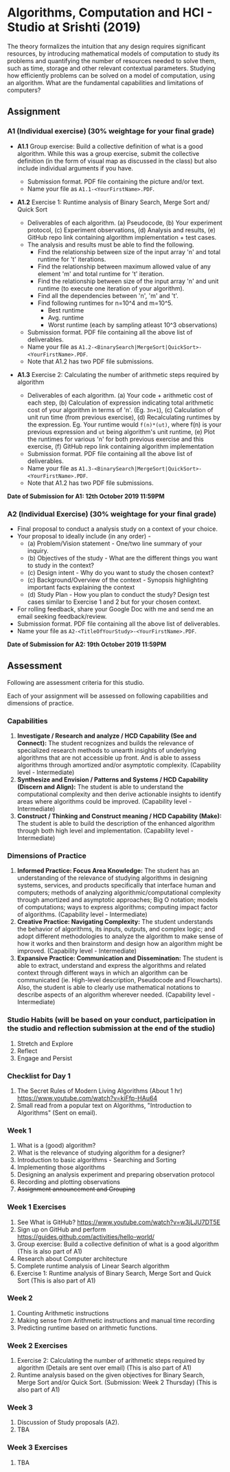 # Algorithms, Computation and HCI - Studio at Srishti (2019)
The theory formalizes the intuition that any design requires significant resources, by introducing mathematical models of computation to study its problems and quantifying the number of resources needed to solve them, such as time, storage and other relevant contextual parameters. Studying how efficiently problems can be solved on a model of computation, using an algorithm. What are the fundamental capabilities and limitations of computers?

## Assignment

### A1 (Individual exercise) (30% weightage for your final grade)
- **A1.1** Group exercise: Build a collective definition of what is a good algorithm. While this was a group exercise, submit the collective definition (in the form of visual map as discussed in the class) but also include individual arguments if you have.
    - Submission format. PDF file containing the picture and/or text. 
    - Name your file as `A1.1-<YourFirstName>.PDF`.

- **A1.2** Exercise 1: Runtime analysis of Binary Search, Merge Sort and/ Quick Sort
    - Deliverables of each algorithm. (a) Pseudocode, (b) Your experiment protocol, (c) Experiment observations, (d) Analysis and results, (e) GitHub repo link containing algorithm implementation + test cases. 
    - The analysis and results must be able to find the following.
        - Find the relationship between size of the input array 'n' and total runtime for 't' iterations.
        - Find the relationship between maximum allowed value of any element 'm' and total runtime for 't' iteration.
        - Find the relationship between size of the input array 'n' and unit runtime (to execute one iteration of your algorithm).
        - Find all the dependencies between 'n', 'm' and 't'.
        - Find following runtimes for n=10^4 and m=10^5.
            - Best runtime
            - Avg. runtime
            - Worst runtime (each by sampling atleast 10^3 observations)
    - Submission format. PDF file containing all the above list of deliverables.
    - Name your file as `A1.2-<BinarySearch|MergeSort|QuickSort>-<YourFirstName>.PDF`.
    - Note that A1.2 has two PDF file submissions.
        
- **A1.3** Exercise 2: Calculating the number of arithmetic steps required by algorithm
    - Deliverables of each algorithm. (a) Your code + arithmetic cost of each step, (b) Calculation of expression indicating total arithmetic cost of your algorithm in terms of 'n'. (Eg. `3n+1`), (c) Calculation of unit run time (from previous exercise), (d) Recalculating runtimes by the expression. Eg. Your runtime would `f(n)*(ut)`, where f(n) is your previous expression and `ut` being algorithm's unit runtime, (e) Plot the runtimes for various 'n' for both previous exercise and this exercise, (f) GitHub repo link containing algorithm implementation
    - Submission format. PDF file containing all the above list of deliverables.
    - Name your file as `A1.3-<BinarySearch|MergeSort|QuickSort>-<YourFirstName>.PDF`.
    - Note that A1.2 has two PDF file submissions.
   
**Date of Submission for A1: 12th October 2019 11:59PM**

### A2 (Individual Exercise) (30% weightage for your final grade)
- Final proposal to conduct a analysis study on a context of your choice.
- Your proposal to ideally include (in any order) - 
    - (a) Problem/Vision statement - One/two line summary of your inquiry.
    - (b) Objectives of the study - What are the different things you want to study in the context?
    - (c) Design intent - Why do you want to study the chosen context?
    - (c) Background/Overview of the context - Synopsis highlighting important facts explaining the context  
    - (d) Study Plan - How you plan to conduct the study? Design test cases similar to Exercise 1 and 2 but for your chosen context.
- For rolling feedback, share your Google Doc with me and send me an email seeking feedback/review.
- Submission format. PDF file containing all the above list of deliverables.
- Name your file as `A2-<TitleOfYourStudy>-<YourFirstName>.PDF`.

**Date of Submission for A2: 19th October 2019 11:59PM**

## Assessment
Following are assessment criteria for this studio.

Each of your assignment will be assessed on following capabilities and dimensions of practice.

### Capabilities
1. **Investigate / Research and analyze / HCD Capability (See and Connect):** The student recognizes and builds the relevance of specialized research methods to unearth insights of underlying algorithms that are not accessible up front. And is able to assess algorithms through amortized and/or asymptotic complexity. (Capability level - Intermediate)
2. **Synthesize and Envision / Patterns and Systems / HCD Capability (Discern and Align):** The student is able to understand the computational complexity and then derive actionable insights to identify areas where algorithms could be improved. (Capability level - Intermediate)
3. **Construct / Thinking and Construct meaning / HCD Capability (Make):** The student is able to build the description of the enhanced algorithm through both high level and implementation. (Capability level - Intermediate)

### Dimensions of Practice
1. **Informed Practice: Focus Area Knowledge:** The student has an understanding of the relevance of studying algorithms in designing systems, services, and products specifically that interface human and computers; methods of analyzing algorithmic/computational complexity through amortized and asymptotic approaches; Big O notation; models of computations; ways to express algorithms; computing impact factor of algorithms. (Capability level - Intermediate)
2. **Creative Practice: Navigating Complexity:** The student understands the behavior of algorithms, its inputs, outputs, and complex logic; and adopt different methodologies to analyze the algorithm to make sense of how it works and then brainstorm and design how an algorithm might be improved. (Capability level - Intermediate)
3. **Expansive Practice: Communication and Dissemination:** The student is able to extract, understand and express the algorithms and related context through different ways in which an algorithm can be communicated (ie. High-level description, Pseudocode and Flowcharts). Also, the student is able to clearly use mathematical notations to describe aspects of an algorithm wherever needed. (Capability level - Intermediate)

### Studio Habits (will be based on your conduct, participation in the studio and reflection submission at the end of the studio)
1. Stretch and Explore
2. Reflect
3. Engage and Persist

### Checklist for Day 1
1. The Secret Rules of Modern Living Algorithms (About 1 hr) https://www.youtube.com/watch?v=kiFfp-HAu64
2. Small read from a popular text on Algorithms, "Introduction to Algorithms" (Sent on email).

### Week 1
1. What is a (good) algorithm?
2. What is the relevance of studying algorithm for a designer?
3. Introduction to basic algorithms - Searching and Sorting
4. Implementing those algorithms
5. Designing an analysis experiment and preparing observation protocol
6. Recording and plotting observations
7. ~~Assignment announcement and Grouping~~

### Week 1 Exercises
1. See What is GitHub? https://www.youtube.com/watch?v=w3jLJU7DT5E
2. Sign up on GitHub and perform https://guides.github.com/activities/hello-world/
3. Group exercise: Build a collective definition of what is a good algorithm (This is also part of A1)
4. Research about Computer architecture
5. Complete runtime analysis of Linear Search algorithm
6. Exercise 1: Runtime analysis of Binary Search, Merge Sort and Quick Sort (This is also part of A1)

### Week 2
1. Counting Arithmetic instructions
2. Making sense from Arithmetic instructions and manual time recording
3. Predicting runtime based on arithmetic functions.

### Week 2 Exercises
1. Exercise 2: Calculating the number of arithmetic steps required by algorithm (Details are sent over email) (This is also part of A1) 
1. Runtime analysis based on the given objectives for Binary Search, Merge Sort and/or Quick Sort. (Submission: Week 2 Thursday) (This is also part of A1)

### Week 3
1. Discussion of Study proposals (A2).
2. TBA

### Week 3 Exercises
1. TBA
